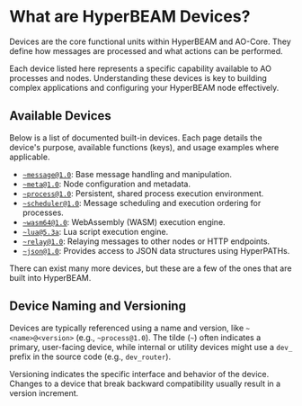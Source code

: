 # What are HyperBEAM Devices?

Devices are the core functional units within HyperBEAM and AO-Core. They define how messages are processed and what actions can be performed.

Each device listed here represents a specific capability available to AO processes and nodes. Understanding these devices is key to building complex applications and configuring your HyperBEAM node effectively.

## Available Devices

Below is a list of documented built-in devices. Each page details the device's purpose, available functions (keys), and usage examples where applicable.

*   [`~message@1.0`](./message-at-1-0.md): Base message handling and manipulation.
*   [`~meta@1.0`](./meta-at-1-0.md): Node configuration and metadata.
*   [`~process@1.0`](./process-at-1-0.md): Persistent, shared process execution environment.
*   [`~scheduler@1.0`](./scheduler-at-1-0.md): Message scheduling and execution ordering for processes.
*   [`~wasm64@1.0`](./wasm64-at-1-0.md): WebAssembly (WASM) execution engine.
*   [`~lua@5.3a`](./lua-at-5-3a.md): Lua script execution engine.
*   [`~relay@1.0`](./relay-at-1-0.md): Relaying messages to other nodes or HTTP endpoints.
*   [`~json@1.0`](./json-at-1-0.md): Provides access to JSON data structures using HyperPATHs.

There can exist many more devices, but these are a few of the ones that are built into HyperBEAM.

## Device Naming and Versioning

Devices are typically referenced using a name and version, like `~<name>@<version>` (e.g., `~process@1.0`). The tilde (`~`) often indicates a primary, user-facing device, while internal or utility devices might use a `dev_` prefix in the source code (e.g., `dev_router`).

Versioning indicates the specific interface and behavior of the device. Changes to a device that break backward compatibility usually result in a version increment.
